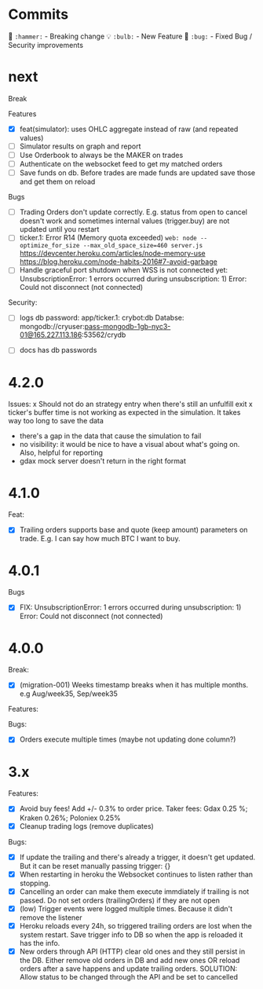 # Commits
  🔨	`:hammer:` - Breaking change
  💡	`:bulb:` - New Feature
  🐛	`:bug:`  - Fixed Bug / Security improvements

# next

  Break


  Features
  - [x] feat(simulator): uses OHLC aggregate instead of raw (and repeated values)
  - [ ] Simulator results on graph and report
  - [ ] Use Orderbook to always be the MAKER on trades
  - [ ] Authenticate on the websocket feed to get my matched orders
  - [ ] Save funds on db. Before trades are made funds are updated save those and get them on reload

  Bugs
  - [ ] Trading Orders don't update correctly. E.g. status from open to cancel doesn't work and sometimes internal values (trigger.buy) are not updated until you restart
  - [ ] ticker.1: Error R14 (Memory quota exceeded)
      `web: node --optimize_for_size --max_old_space_size=460 server.js`
      https://devcenter.heroku.com/articles/node-memory-use
      https://blog.heroku.com/node-habits-2016#7-avoid-garbage
  - [ ] Handle graceful port shutdown when WSS is not connected yet: UnsubscriptionError: 1 errors occurred during unsubscription: 1) Error: Could not disconnect (not connected)

  Security:
  - [ ] logs db password: app/ticker.1:  crybot:db Databse:  mongodb://cryuser:pass-mongodb-1gb-nyc3-01@165.227.113.186:53562/crydb
  - [ ] docs has db passwords


# 4.2.0

Issues:
x Should not do an strategy entry when there's still an unfulfill exit
x ticker's buffer time is not working as expected in the simulation. It takes way too long to save the data
- there's a gap in the data that cause the simulation to fail
- no visibility: it would be nice to have a visual about what's going on. Also, helpful for reporting
- gdax mock server doesn't return in the right format


# 4.1.0

Feat:
- [x] Trailing orders supports base and quote (keep amount) parameters on trade. E.g. I can say how much BTC I want to buy.

# 4.0.1

  Bugs
  - [x] FIX: UnsubscriptionError: 1 errors occurred during unsubscription: 1) Error: Could not disconnect (not connected)

# 4.0.0
  Break:
  - [x] (migration-001) Weeks timestamp breaks when it has multiple months. e.g Aug/week35, Sep/week35

  Features:

  Bugs:
  - [x] Orders execute multiple times (maybe not updating done column?)
# 3.x

Features:
  - [x] Avoid buy fees! Add +/- 0.3% to order price. Taker fees: Gdax 0.25 %; Kraken 0.26%;  Poloniex 0.25%
  - [x] Cleanup trading logs (remove duplicates)

Bugs:
  - [x] If update the trailing and there's already a trigger, it doesn't get updated. But it can be reset manually passing trigger: {}
  - [x] When restarting in heroku the Websocket continues to listen rather than stopping.
  - [x] Cancelling an order can make them execute immdiately if trailing is not passed. Do not set orders (trailingOrders) if they are not open
  - [x] (low) Trigger events were logged multiple times. Because it didn't remove the listener
  - [x] Heroku reloads every 24h, so triggered trailing orders are lost when the system restart. Save trigger info to DB so when the app is reloaded it has the info.
  - [x] New orders through API (HTTP) clear old ones and they still persist in the DB. Either remove old orders in DB and add new ones OR reload orders after a save happens and update trailing orders. SOLUTION: Allow status to be changed through the API and be set to cancelled
